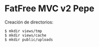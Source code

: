 # FatFree MVC v2 Pepe

Creación de directorios:

    $ mkdir views/tmp
    $ mkdir views/cache
    $ mkdir public/uploads